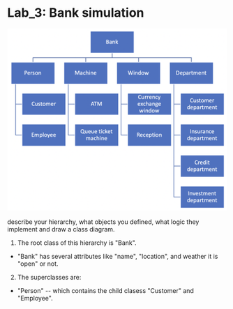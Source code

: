 # Lab_3: Bank simulation
<img src="https://github.com/Frunnze/Lab_3/blob/main/diagram.png" width="800">

describe your hierarchy, what objects you defined, what logic they implement and draw a class diagram.

1. The root class of this hierarchy is "Bank".
- "Bank" has several attributes like "name", "location", and weather it is "open" or not.
2. The superclasses are:
- "Person" 
-- which contains the child clasess "Customer" and "Employee".

